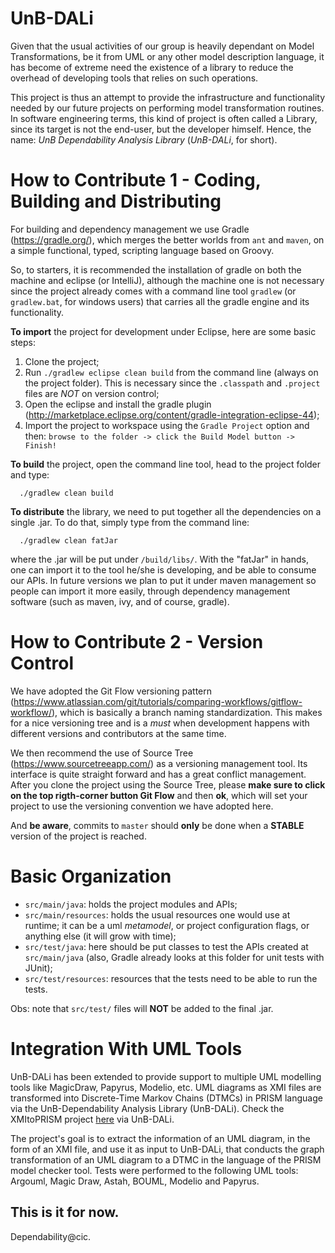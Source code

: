 UnB-DALi
=======
Given that the usual activities of our group is heavily dependant on Model Transformations, be it from UML or any other model description language, it has become of extreme need the existence of a library to reduce the overhead of developing tools that relies on such operations.

This project is thus an attempt to provide the infrastructure and functionality needed by our future projects on performing model transformation routines. In software engineering terms, this kind of project is often called a Library, since its target is not the end-user, but the developer himself. Hence, the name: *UnB Dependability Analysis Library* (*UnB-DALi*, for short).

How to Contribute 1 - Coding, Building and Distributing
=======
For building and dependency management we use Gradle (https://gradle.org/), which merges the better worlds from `ant` and `maven`, on a simple functional, typed, scripting language based on Groovy. 

So, to starters, it is recommended the installation of gradle on both the machine and eclipse (or IntelliJ), although the machine one is not necessary since the project already comes with a command line tool `gradlew` (or `gradlew.bat`, for windows users) that carries all the gradle engine and its functionality.

**To import** the project for development under Eclipse, here are some basic steps:
  1. Clone the project;
  2. Run `./gradlew eclipse clean build` from the command line (always on the project folder). This is necessary since the `.classpath` and `.project` files are *NOT* on version control;
  3. Open the eclipse and install the gradle plugin (http://marketplace.eclipse.org/content/gradle-integration-eclipse-44);
  4. Import the project to workspace using the `Gradle Project` option and then: `browse to the folder -> click the Build Model button -> Finish!`
  
**To build** the project, open the command line tool, head to the project folder and type:
```
  ./gradlew clean build
```

**To distribute** the library, we need to put together all the dependencies on a single .jar. To do that, simply type from the command line:
```
  ./gradlew clean fatJar
```
where the .jar will be put under `/build/libs/`. With the "fatJar" in hands, one can import it to the tool he/she is developing, and be able to consume our APIs. In future versions we plan to put it under maven management so people can import it more easily, through dependency management software (such as maven, ivy, and of course, gradle).

How to Contribute 2 - Version Control
=======
We have adopted the Git Flow versioning pattern (https://www.atlassian.com/git/tutorials/comparing-workflows/gitflow-workflow/), which is basically a branch naming standardization. This makes for a nice versioning tree and is a *must* when development happens with different versions and contributors at the same time. 

We then recommend the use of Source Tree (https://www.sourcetreeapp.com/) as a versioning management tool. Its interface is quite straight forward and has a great conflict management. After you clone the project using the Source Tree, please **make sure to click on the top rigth-corner button Git Flow** and then **ok**, which will set your project to use the versioning convention we have adopted here.

And **be aware**, commits to `master` should **only** be done when a **STABLE** version of the project is reached. 

Basic Organization
=======

  - `src/main/java`: holds the project modules and APIs;
  - `src/main/resources`: holds the usual resources one would use at runtime; it can be a uml *metamodel*, or project configuration flags, or anything else (it will grow with time);
  - `src/test/java`: here should be put classes to test the APIs created at `src/main/java` (also, Gradle already looks at this folder for unit tests with JUnit);
  - `src/test/resources`: resources that the tests need to be able to run the tests.

Obs: note that `src/test/` files will **NOT** be added to the final .jar.

Integration With UML Tools
============================

UnB-DALi has been extended to provide support to multiple UML modelling tools like MagicDraw, Papyrus, Modelio, etc. UML diagrams as XMI files are transformed into Discrete-Time Markov Chains (DTMCs) in PRISM language via the UnB-Dependability Analysis Library (UnB-DALi). Check the XMItoPRISM project <a href="https://github.com/lesunb/XMIToPRISM">here</a> via UnB-DALi.

The project's goal is to extract the information of an UML diagram, in the form of an XMI file, and use it as input to UnB-DALi, that conducts the graph transformation of an UML diagram to a DTMC in the language of the PRISM model checker tool. Tests were performed to the following UML tools: Argouml, Magic Draw, Astah, BOUML, Modelio and Papyrus.

This is it for now.
--
Dependability@cic.
